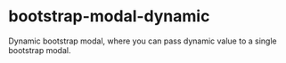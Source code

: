 # bootstrap-modal-dynamic
Dynamic bootstrap modal, where you can pass dynamic value to a single bootstrap modal.
